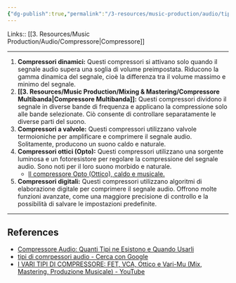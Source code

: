 ```yaml
---
{"dg-publish":true,"permalink":"/3-resources/music-production/audio/tipologia-di-compressori-audio/"}
---
```


Links:: [[3. Resources/Music Production/Audio/Compressore\|Compressore]]

---

1. **Compressori dinamici:** Questi compressori si attivano solo quando il segnale audio supera una soglia di volume preimpostata. Riducono la gamma dinamica del segnale, cioè la differenza tra il volume massimo e minimo del segnale.
2. **[[3. Resources/Music Production/Mixing & Mastering/Compressore Multibanda\|Compressore Multibanda]]:** Questi compressori dividono il segnale in diverse bande di frequenza e applicano la compressione solo alle bande selezionate. Ciò consente di controllare separatamente le diverse parti del suono.
3. **Compressori a valvole:** Questi compressori utilizzano valvole termoioniche per amplificare e comprimere il segnale audio. Solitamente, producono un suono caldo e naturale.
4. **Compressori ottici (Opto):** Questi compressori utilizzano una sorgente luminosa e un fotoresistore per regolare la compressione del segnale audio. Sono noti per il loro suono morbido e naturale.
	- [Il compressore Opto (Ottico), caldo e musicale.](https://www.groovesoundesign.com/post/2016-1-29-il-compressore-opto-ottico-caldo-e-musicale)
5. **Compressori digitali:** Questi compressori utilizzano algoritmi di elaborazione digitale per comprimere il segnale audio. Offrono molte funzioni avanzate, come una maggiore precisione di controllo e la possibilità di salvare le impostazioni predefinite.




---
## References

- [Compressore Audio: Quanti Tipi ne Esistono e Quando Usarli](https://claudiomeloni.it/compressore-audio-quanti-tipi-esistono-quando-usarli/)
- [tipi di comrpessori audio - Cerca con Google](https://www.google.com/search?q=tipi+di+comrpessori+audio&sxsrf=APwXEdcZwXdkj26NAlGNvFPotFv0A1wfEA%3A1679905149971&ei=fVEhZNThOsj3kwX48JbIBA&ved=0ahUKEwiUlOGt1vv9AhXI-6QKHXi4BUkQ4dUDCA8&uact=5&oq=tipi+di+comrpessori+audio&gs_lcp=Cgxnd3Mtd2l6LXNlcnAQAzIHCAAQDRCABDoKCAAQRxDWBBCwAzoECAAQRzoGCAAQFhAeOggIABAWEB4QDzoICAAQHhANEA9KBAhBGABQkjNY1zdgijloAXACeACAAeQBiAHPBpIBBTAuNS4xmAEAoAEByAEIwAEB&sclient=gws-wiz-serp)
- [I VARI TIPI DI COMPRESSORE: FET, VCA, Ottico e Vari-Mu (Mix, Mastering, Produzione Musicale) - YouTube](https://www.youtube.com/watch?v=IvOftyYDKfs)